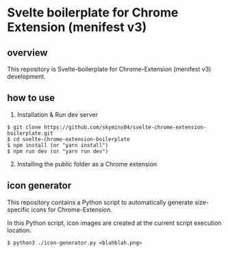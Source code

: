 # Svelte boilerplate for Chrome Extension (menifest v3)

## overview

This repository is Svelte-boilerplate for Chrome-Extension (menifest v3) development.

## how to use

1. Installation & Run dev server

```
$ git clone https://github.com/skymins04/svelte-chrome-extension-boilerplate.git
$ cd svelte-chrome-extension-boilerplate
$ npm install (or "yarn install")
$ npm run dev (or "yarn run dev")
```

2. Installing the public folder as a Chrome extension

## icon generator

This repository contains a Python script to automatically generate size-specific icons for Chrome-Extension.

In this Python script, icon images are created at the current script execution location.

```
$ python3 ./icon-generator.py <blahblah.png>
```
